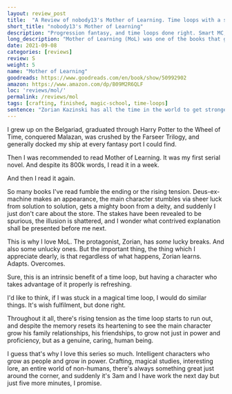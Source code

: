 ```yaml
---
layout: review_post
title:  "A Review of nobody13's Mother of Learning. Time loops with a smart protagonist, done so very, very right."
short_title: "nobody13's Mother of Learning"
description: "Progression fantasy, and time loops done right. Smart MC, great plot, varied magic systems. Groundhog day has nothing on this."
long_description: "Mother of Learning (MoL) was one of the books that got me into this entire genre. The protag is relatable, clever, and solves problems in an amazing way. No luck or deus-ex, just pure brainpower."
date: 2021-09-08
categories: [reviews]
review: S
weight: 5
name: "Mother of Learning"
goodreads: https://www.goodreads.com/en/book/show/50992902
amazon: https://www.amazon.com/dp/B09M2R6QLF
loc: 'reviews/mol/'
permalink: /reviews/mol
tags: [crafting, finished, magic-school, time-loops]
sentence: "Zorian Kazinski has all the time in the world to get stronger, and he plans on taking full advantage of it."
---
```


I grew up on the Belgariad, graduated through Harry Potter to the Wheel of Time, conquered Malazan, was crushed by the Farseer Trilogy, and generally docked my ship at every fantasy port I could find. 

Then I was recommended to read Mother of Learning. It was my first serial novel. And despite its 800k words, I read it in a week.

And then I read it again.

So many books I've read fumble the ending or the rising tension. Deus-ex-machine makes an appearance, the main character stumbles via sheer luck from solution to solution, gets a mighty boon from a deity, and suddenly I just don't care about the store. The stakes have been revealed to be spurious, the illusion is shattered, and I wonder what contrived explanation shall be presented before me next. 

This is why I love MoL. The protagonist, Zorian, has *some* lucky breaks. And also some unlucky ones. But the important thing, the thing which I appreciate dearly, is that regardless of what happens, Zorian learns. Adapts. Overcomes.

Sure, this is an intrinsic benefit of a time loop, but having a character who takes advantage of it properly is refreshing.

I'd like to think, if I was stuck in a magical time loop, I would do similar things. It's wish fulfilment, but done right.

Throughout it all, there's rising tension as the time loop starts to run out, and despite the memory resets its heartening to see the main character grow his family relationships, his friendships, to grow not just in power and proficiency, but as a genuine, caring, human being.

I guess that's why I love this series so much. Intelligent characters who grow as people and grow in power. Crafting, magical studies, interesting lore, an entire world of non-humans, there's always something great just around the corner, and suddenly it's 3am and I have work the next day but just five more minutes, I promise.